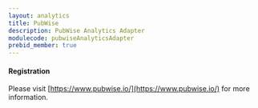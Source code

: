 ```yaml
---
layout: analytics
title: PubWise
description: PubWise Analytics Adapter
modulecode: pubwiseAnalyticsAdapter
prebid_member: true
---
```


#### Registration

Please visit [https://www.pubwise.io/](https://www.pubwise.io/) for more information.


